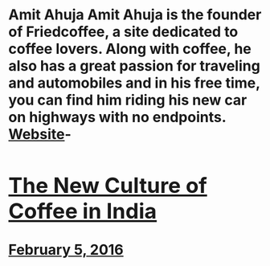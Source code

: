 # Amit Ahuja Amit Ahuja is the founder of Friedcoffee, a site dedicated to coffee lovers. Along with coffee, he also has a great passion for traveling and automobiles and in his free time, you can find him riding his new car on highways with no endpoints. [Website](https://www.friedcoffee.com/)- [<h2>The New Culture of Coffee in India</h2>February 5, 2016](https://ineedcoffee.com/the-new-culture-of-coffee-in-india/)